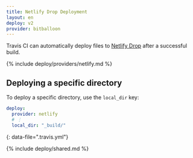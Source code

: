 ```yaml
---
title: Netlify Drop Deployment
layout: en
deploy: v2
provider: bitballoon
---
```


Travis CI can automatically deploy files to [Netlify Drop](https://app.netlify.com/drop)
after a successful build.

{% include deploy/providers/netlify.md %}

## Deploying a specific directory

To deploy a specific directory, use the `local_dir` key:

```yaml
deploy:
  provider: netlify
  # ⋮
  local_dir: "_build/"
```
{: data-file=".travis.yml"}

{% include deploy/shared.md %}
